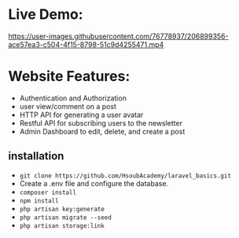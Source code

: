 # Live Demo:
https://user-images.githubusercontent.com/76778937/206899356-ace57ea3-c504-4f15-8798-51c9d4255471.mp4


# Website Features:
- Authentication and Authorization
- user view/comment on a post
- HTTP API for generating a user avatar 
- Restful API for subscribing users to the newsletter
- Admin Dashboard to edit, delete, and create a post



<h2>installation</h2>

<ul>
<li><code>git clone https://github.com/HsoubAcademy/laravel_basics.git</code></li>
<li>Create a .env file and configure the database. </li>
<li><code>composer install</code></li>
<li><code>npm install</code></li>
<li><code>php artisan key:generate</code></li>
<li><code>php artisan migrate --seed</code></li>
<li><code>php artisan storage:link</code></li>
</ul>

